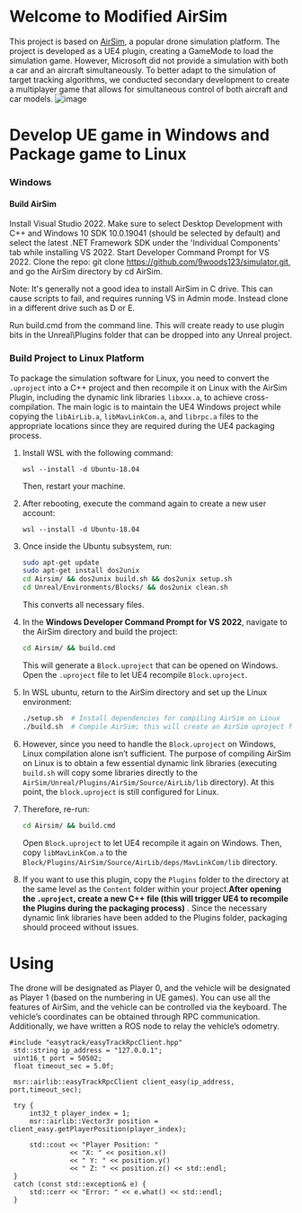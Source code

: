 # Welcome to Modified AirSim

This project is based on [AirSim](https://microsoft.github.io/AirSim/), a popular drone simulation platform. The project is developed as a UE4 plugin, creating a GameMode to load the simulation game. However, Microsoft did not provide a simulation with both a car and an aircraft simultaneously. To better adapt to the simulation of target tracking algorithms, we conducted secondary development to create a multiplayer game that allows for simultaneous control of both aircraft and car models.
![image](https://github.com/user-attachments/assets/cca87443-943e-4c83-b719-5c4b63c07b8f)

# Develop UE game in Windows and Package game to Linux

### Windows

#### Build AirSim
Install Visual Studio 2022. Make sure to select Desktop Development with C++ and Windows 10 SDK 10.0.19041 (should be selected by default) and select the latest .NET Framework SDK under the 'Individual Components' tab while installing VS 2022.
Start Developer Command Prompt for VS 2022.
Clone the repo: git clone https://github.com/9woods123/simulator.git, and go the AirSim directory by cd AirSim.

Note: It's generally not a good idea to install AirSim in C drive. This can cause scripts to fail, and requires running VS in Admin mode. Instead clone in a different drive such as D or E.

Run build.cmd from the command line. This will create ready to use plugin bits in the Unreal\Plugins folder that can be dropped into any Unreal project.

### Build Project to Linux Platform

To package the simulation software for Linux, you need to convert the `.uproject` into a C++ project and then recompile it on Linux with the AirSim Plugin, including the dynamic link libraries `libxxx.a`, to achieve cross-compilation. The main logic is to maintain the UE4 Windows project while copying the `libAirLib.a`, `libMavLinkCom.a`, and `librpc.a` files to the appropriate locations since they are required during the UE4 packaging process.

1. Install WSL with the following command:
   ```
   wsl --install -d Ubuntu-18.04
   ```
   Then, restart your machine.

2. After rebooting, execute the command again to create a new user account:
   ```
   wsl --install -d Ubuntu-18.04
   ```

3. Once inside the Ubuntu subsystem, run:
   ```bash
   sudo apt-get update
   sudo apt-get install dos2unix
   cd Airsim/ && dos2unix build.sh && dos2unix setup.sh
   cd Unreal/Environments/Blocks/ && dos2unix clean.sh
   ```
   This converts all necessary files.

4. In the **Windows Developer Command Prompt for VS 2022**, navigate to the AirSim directory and build the project:
   ```cmd
   cd Airsim/ && build.cmd
   ```
   This will generate a `Block.uproject` that can be opened on Windows. Open the `.uproject` file to let UE4 recompile `Block.uproject`.

5. In WSL ubuntu, return to the AirSim directory and set up the Linux environment:
   ```bash
   ./setup.sh  # Install dependencies for compiling AirSim on Linux
   ./build.sh  # Compile AirSim; this will create an AirSim uproject for Ubuntu
   ```

6. However, since you need to handle the `Block.uproject` on Windows, Linux compilation alone isn’t sufficient. The purpose of compiling AirSim on Linux is to obtain a few essential dynamic link libraries (executing `build.sh` will copy some libraries directly to the `AirSim/Unreal/Plugins/AirSim/Source/AirLib/lib` directory). At this point, the `block.uproject` is still configured for Linux.

7. Therefore, re-run:
   ```cmd
   cd Airsim/ && build.cmd
   ```
   Open `Block.uproject` to let UE4 recompile it again on Windows. Then, copy `libMavLinkCom.a` to the `Block/Plugins/AirSim/Source/AirLib/deps/MavLinkCom/lib` directory.

8. If you want to use this plugin, copy the `Plugins` folder to the directory at the same level as the `Content` folder within your project.**After opening the `.uproject`, create a new C++ file (this will trigger UE4 to recompile the Plugins during the packaging process)** . Since the necessary dynamic link libraries have been added to the Plugins folder, packaging should proceed without issues.

# Using 

The drone will be designated as Player 0, and the vehicle will be designated as Player 1 (based on the numbering in UE games). You can use all the features of AirSim, and the vehicle can be controlled via the keyboard. The vehicle’s coordinates can be obtained through RPC communication. Additionally, we have written a ROS node to relay the vehicle’s odometry.
   ```
#include "easytrack/easyTrackRpcClient.hpp"
    std::string ip_address = "127.0.0.1"; 
    uint16_t port = 50502;                 
    float timeout_sec = 5.0f;             

    msr::airlib::easyTrackRpcClient client_easy(ip_address, port,timeout_sec);

    try {
        int32_t player_index = 1;
        msr::airlib::Vector3r position = client_easy.getPlayerPosition(player_index);

        std::cout << "Player Position: " 
                  << "X: " << position.x() 
                  << " Y: " << position.y() 
                  << " Z: " << position.z() << std::endl;
    }
    catch (const std::exception& e) {
        std::cerr << "Error: " << e.what() << std::endl;
    }
   ```
